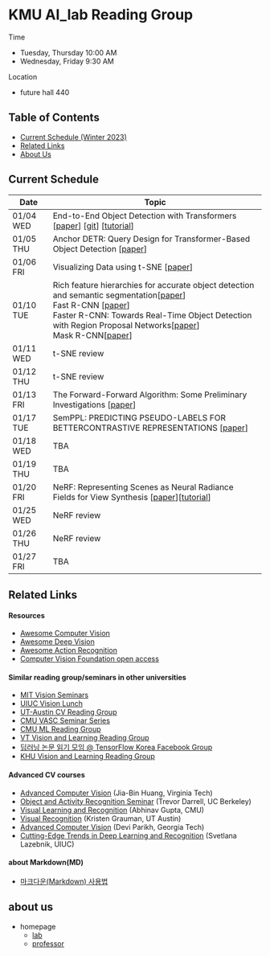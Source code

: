 # KMU AI_lab Reading Group

Time
- Tuesday, Thursday 10:00 AM
- Wednesday, Friday  9:30 AM

Location
- future hall 440

## Table of Contents

- [Current Schedule (Winter 2023)](#current-schedule)
- [Related Links](#related-links)
- [About Us](#about-us)

## Current Schedule

| Date  | Topic                      |
|-------|----------------------------|
| 01/04 WED | End-to-End Object Detection with Transformers [[paper](https://arxiv.org/abs/2005.12872)] [[git](https://github.com/facebookresearch/detr)]  [[tutorial](https://github.com/facebookresearch/detr)] |
| 01/05 THU | Anchor DETR: Query Design for Transformer-Based Object Detection [[paper](https://arxiv.org/pdf/2109.07107.pdf)]  |
| 01/06 FRI | Visualizing Data using t-SNE [[paper](https://www.jmlr.org/papers/volume9/vandermaaten08a/vandermaaten08a.pdf)] |
| 01/10 TUE | Rich feature hierarchies for accurate object detection and semantic segmentation[[paper](https://arxiv.org/abs/1311.2524)] <br/> Fast R-CNN [[paper](https://arxiv.org/abs/1504.08083)] <br/> Faster R-CNN: Towards Real-Time Object Detection with Region Proposal Networks[[paper](https://arxiv.org/abs/1506.01497)] <br/> Mask R-CNN[[paper](https://arxiv.org/abs/1703.06870)] |
| 01/11 WED | t-SNE  review |
| 01/12 THU | t-SNE  review |
| 01/13 FRI | The Forward-Forward Algorithm: Some Preliminary Investigations [[paper](https://www.cs.toronto.edu/~hinton/FFA13.pdf)]  |
| 01/17 TUE | SemPPL: PREDICTING PSEUDO-LABELS FOR BETTERCONTRASTIVE REPRESENTATIONS [[paper](https://arxiv.org/pdf/2301.05158.pdf)]|
| 01/18 WED | TBA |
| 01/19 THU | TBA |
| 01/20 FRI | NeRF:  Representing Scenes as Neural Radiance Fields for View Synthesis [[paper](https://arxiv.org/pdf/2003.08934.pdf)][[tutorial](https://sites.google.com/berkeley.edu/nerf-tutorial/home?pli=1)]|
| 01/25 WED | NeRF review |
| 01/26 THU | NeRF review |
| 01/27 FRI | TBA |

## Related Links

#### Resources
- [Awesome Computer Vision](https://github.com/jbhuang0604/awesome-computer-vision)
- [Awesome Deep Vision](https://github.com/kjw0612/awesome-deep-vision)
- [Awesome Action Recognition](https://github.com/jinwchoi/awesome-action-recognition)
- [Computer Vision Foundation open access](http://openaccess.thecvf.com/menu.py)

#### Similar reading group/seminars in other universities
- [MIT Vision Seminars](https://sites.google.com/view/visionseminar)
- [UIUC Vision Lunch](http://vision.cs.illinois.edu/vision_website/)
- [UT-Austin CV Reading Group](http://vision.cs.utexas.edu/readinggroup/)
- [CMU VASC Seminar Series](http://ri.cmu.edu/events/category/vasc-seminar-series/list/?tribe_paged=1&tribe_event_display=past)
- [CMU ML Reading Group](http://www.cs.cmu.edu/~aarti/SMLRG/schedule.html)
- [VT Vision and Learning Reading Group](https://github.com/vt-vl-lab/reading_group)
- [딥러닝 논문 읽기 모임 @ TensorFlow Korea Facebook Group](https://www.youtube.com/playlist?list=PLXiK3f5MOQ760xYLb2eWbtOKOwUC-bByj)
- [KHU Vision and Learning Reading Group](https://github.com/khuvll/reading_group)

#### Advanced CV courses
- [Advanced Computer Vision](https://filebox.ece.vt.edu/~jbhuang/teaching/ece6554/sp17/index.html) (Jia-Bin Huang, Virginia Tech)
- [Object and Activity Recognition Seminar](https://sites.google.com/site/ucbcs29443/) (Trevor Darrell, UC Berkeley)
- [Visual Learning and Recognition](http://graphics.cs.cmu.edu/courses/16-824/2017_spring/) (Abhinav Gupta, CMU)
- [Visual Recognition](http://vision.cs.utexas.edu/381V-fall2016/) (Kristen Grauman, UT Austin)
- [Advanced Computer Vision](https://filebox.ece.vt.edu/~S16ECE6554/) (Devi Parikh, Georgia Tech)
- [Cutting-Edge Trends in Deep Learning and Recognition](http://slazebni.cs.illinois.edu/spring17) (Svetlana Lazebnik, UIUC)

#### about Markdown(MD)
- [마크다운(Markdown) 사용법](https://gist.github.com/ihoneymon/652be052a0727ad59601)

## about us
- homepage
  - [lab](http://ailab.kookmin.ac.kr)
  - [professor](https://sites.google.com/view/soochahnlee/home)


